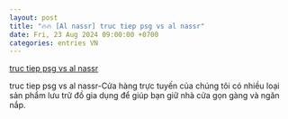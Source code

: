 ```yaml
---
layout: post
title: "🔥🔥 [Al nassr] truc tiep psg vs al nassr"
date: Fri, 23 Aug 2024 09:00:00 +0700
categories: entries VN
---
```

[truc tiep psg vs al nassr](https://www.ntu.edu.vn/mahj/2024-truc-tiep-psg-vs-al-nassr-0824.htm)

truc tiep psg vs al nassr-Cửa hàng trực tuyến của chúng tôi có nhiều loại sản phẩm lưu trữ đồ gia dụng để giúp bạn giữ nhà cửa gọn gàng và ngăn nắp.


